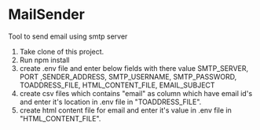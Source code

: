 # MailSender
Tool to send email using smtp server

1) Take clone of this project.
2) Run npm install
3) create .env file and enter below fields with there value
    SMTP_SERVER, PORT ,SENDER_ADDRESS, SMTP_USERNAME, SMTP_PASSWORD, TOADDRESS_FILE, HTML_CONTENT_FILE, EMAIL_SUBJECT
4) create csv files which contains "email" as column which have email id's and enter it's        location in .env file in "TOADDRESS_FILE".
5) create html content file for email and enter it's value in .env file in "HTML_CONTENT_FILE".
